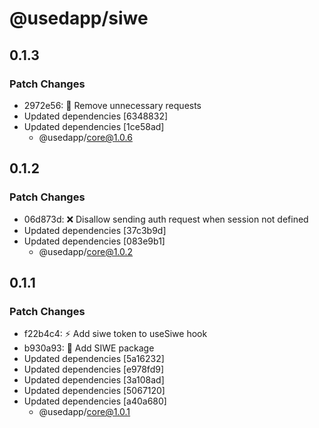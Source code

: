 # @usedapp/siwe

## 0.1.3

### Patch Changes

- 2972e56: 🥳 Remove unnecessary requests
- Updated dependencies [6348832]
- Updated dependencies [1ce58ad]
  - @usedapp/core@1.0.6

## 0.1.2

### Patch Changes

- 06d873d: ❌ Disallow sending auth request when session not defined
- Updated dependencies [37c3b9d]
- Updated dependencies [083e9b1]
  - @usedapp/core@1.0.2

## 0.1.1

### Patch Changes

- f22b4c4: ⚡ Add siwe token to useSiwe hook
- b930a93: 🦍 Add SIWE package
- Updated dependencies [5a16232]
- Updated dependencies [e978fd9]
- Updated dependencies [3a108ad]
- Updated dependencies [5067120]
- Updated dependencies [a40a680]
  - @usedapp/core@1.0.1
